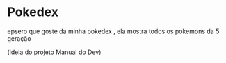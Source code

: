 # Pokedex
epsero que goste da minha pokedex , ela mostra todos os pokemons da 5 geração


(ideia do projeto Manual do Dev)

